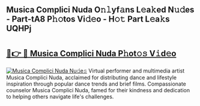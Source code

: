 ## Musica Complici Nuda O𝚗𝚕yf𝚊ns L𝚎a𝚔ed N𝚞𝚍es - Part-tA8 P𝚑𝚘tos Vi𝚍𝚎o - H𝚘𝚝 Part L𝚎a𝚔s UQHPj

# <h2><a href="http://kfcrwq4.oniu.top/?m=Musica+Complici+Nuda">🔗👉 🔴 Musica Complici Nuda P𝚑ot𝚘𝚜 V𝚒d𝚎o</a></h2>

[![Musica Complici Nuda Nu𝚍e𝚜](https://i.imgur.com/0qMVB7G.gif)](http://kfcrwq4.oniu.top/?m=Musica+Complici+Nuda)
Virtual performer and multimedia artist Musica Complici Nuda, acclaimed for distributing dance and lifestyle inspiration through popular dance trends and brief films. Compassionate counselor Musica Complici Nuda, famed for their kindness and dedication to helping others navigate life's challenges.  
